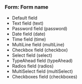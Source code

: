 ### Form: Form name
- Default field
- Text field (text)
- Password field (password)
- Date field (date)
- Time field (time)
- MultiLine field (multiLine)
- Checkbox field (checkbox)
- Select field (select)
- TypeAhead field (typeAhead)
- Radios field (radios)
- MultiSelect field (multiSelect)
- Checkboxes field (checkboxes)
